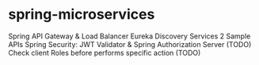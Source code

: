 # spring-microservices

Spring API Gateway & Load Balancer
Eureka Discovery Services
2 Sample APIs
Spring Security: 
    JWT Validator & Spring Authorization Server (TODO)
    Check client Roles before performs specific action (TODO)